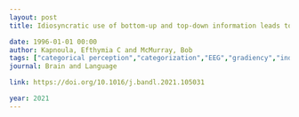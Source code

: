 ```yaml
---
layout: post
title: Idiosyncratic use of bottom-up and top-down information leads to differences in speech perception flexibility - Converging evidence from ERPs and eye-tracking

date: 1996-01-01 00:00
author: Kapnoula, Efthymia C and McMurray, Bob
tags: ["categorical perception","categorization","EEG","gradiency","individual differences","N100","P300","speech perception","visual world paradigm","visual analogue scale"]
journal: Brain and Language

link: https://doi.org/10.1016/j.bandl.2021.105031

year: 2021
---
```



